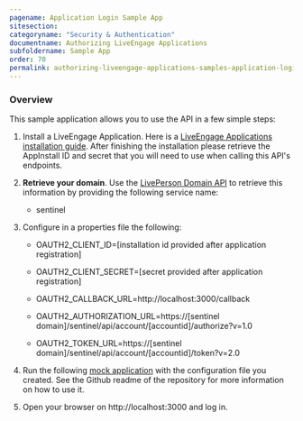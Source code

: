 ```yaml
---
pagename: Application Login Sample App
sitesection:
categoryname: "Security & Authentication"
documentname: Authorizing LiveEngage Applications
subfoldername: Sample App
order: 70
permalink: authorizing-liveengage-applications-samples-application-login-sample-app.html
---
```


### Overview

This sample application allows you to use the API in a few simple steps:

1. Install a LiveEngage Application. Here is a [LiveEngage Applications installation guide](liveengage-applications-installing-liveengage-applications.html). After finishing the installation please retrieve the AppInstall ID and secret that you will need to use when calling this API's endpoints.

2. **Retrieve your domain**. Use the [LivePerson Domain API](agent-domain-domain-api.html) to retrieve this information by providing the following service name:

	* sentinel

3. Configure in a properties file the following:

	* OAUTH2_CLIENT_ID=[installation id provided after application registration]

	* OAUTH2_CLIENT_SECRET=[secret provided after application registration]

	* OAUTH2_CALLBACK_URL=http://localhost:3000/callback

	* OAUTH2_AUTHORIZATION_URL=https://[sentinel domain]/sentinel/api/account/[accountid]/authorize?v=1.0

	* OAUTH2_TOKEN_URL=https://[sentinel domain]/sentinel/api/account/[accountid]/token?v=2.0

4. Run the following [mock application](https://github.com/LivePersonInc/sample-app-authorization) with the configuration file you created. See the Github readme of the repository for more information on how to use it.

5. Open your browser on http://localhost:3000 and log in.
